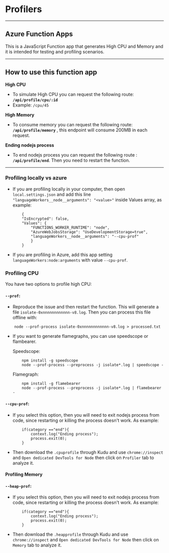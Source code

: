 # Profilers
---

## Azure Function Apps
This is a JavaScript Function app that generates High CPU and Memory and it is intended for testing and profiling scenarios.

---
## How to use this function app


**High CPU**
- To simulate High CPU you can request the following route: **`/api/profile/cpu/:id`**
- Example: `/cpu/45`

**High Memory**
- To consume memory you can request the following route: **`/api/profile/memory`** , this endpoint will consume 200MB in each request.

**Ending nodejs process**

- To end nodejs process you can request the following route : **`/api/profile/end`**. Then you need to restart the function.

---
### Profiling locally vs azure

- If you are profiling locally in your computer, then open `local.settings.json` and add this line `"languageWorkers__node__arguments": "<value>"` inside Values array, as example:

    ```
        {
        "IsEncrypted": false,
        "Values": {
            "FUNCTIONS_WORKER_RUNTIME": "node",
            "AzureWebJobsStorage": "UseDevelopmentStorage=true",
            "languageWorkers__node__arguments": "--cpu-prof"
            }
        }
    ```

- If you are profiling in Azure, add this app setting `languageWorkers:node:arguments` with value `--cpu-prof`.

### Profiling CPU

You have two options to profile high CPU:

#### `--prof`:
- Reproduce the issue and then restart the function. This will generate a file `isolate-0xnnnnnnnnnnnn-v8.log`. Then you can process this file offline with:
```
    node --prof-process isolate-0xnnnnnnnnnnnn-v8.log > processed.txt
```
- If you want to generate flamegraphs, you can use speedscope or flambearer.

    Speedscope: 

    ```
        npm install -g speedscope
        node --prof-process --preprocess -j isolate*.log | speedscope -
    ```

    Flamegraph:

    ```
        npm install -g flamebearer
        node --prof-process --preprocess -j isolate*.log | flamebearer -
    ```

#### `--cpu-prof`:
- If you select this option, then you will need to exit nodejs process from code, since restarting or killing the process doesn't work. As example:

    ```
        if(category =="end"){
            context.log("Ending process");
            process.exit(0);
        }
    ```

- Then download the `.cpuprofile` through Kudu and use `chrome://inspect` and `Open dedicated DevTools for Node` then click on `Profiler` tab to analyze it.


#### Profiling Memory


#### `--heap-prof`:
- If you select this option, then you will need to exit nodejs process from code, since restarting or killing the process doesn't work. As example:

    ```
        if(category =="end"){
            context.log("Ending process");
            process.exit(0);
        }
    ```

- Then download the `.heapprofile` through Kudu and use `chrome://inspect` and `Open dedicated DevTools for Node` then click on `Memory` tab to analyze it.

